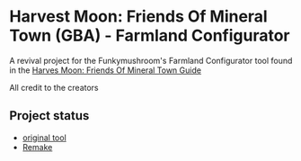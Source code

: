 # Harvest Moon: Friends Of Mineral Town (GBA) - Farmland Configurator

A revival project for the Funkymushroom's Farmland Configurator tool found in the [Harves Moon: Friends Of Mineral Town Guide](https://fogu.com/hm4/)

All credit to the creators

## Project status

* [original tool](/farmland_config/index.html)
* [Remake](/farmlad_layout/index.html)